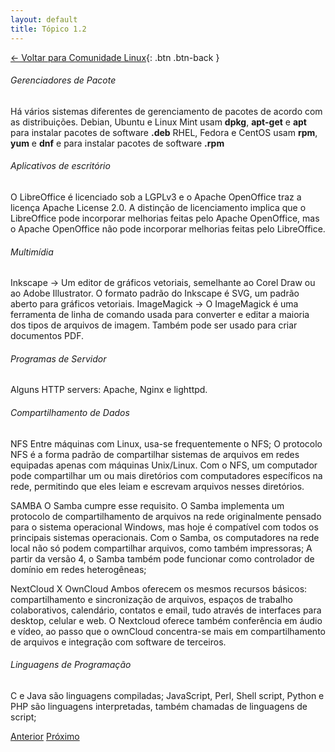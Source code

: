 ```yaml
---
layout: default
title: Tópico 1.2
---
```


[← Voltar para Comunidade Linux](/linux-essentials/01-book-lpi/Topico-01-Comunidade-Linux/){: .btn .btn-back }

###### Gerenciadores de Pacote
Há vários sistemas diferentes de gerenciamento de pacotes de acordo com as distribuições.
Debian, Ubuntu e Linux Mint usam **dpkg**, **apt-get** e **apt** para instalar pacotes de software **.deb**
RHEL, Fedora e CentOS usam **rpm**, **yum** e **dnf** e para instalar pacotes de software **.rpm**

###### Aplicativos de escritório
O LibreOffice é licenciado sob a LGPLv3 e o Apache OpenOffice traz a licença Apache License 2.0. A distinção de licenciamento implica que o LibreOffice pode incorporar melhorias feitas pelo Apache OpenOffice, mas o Apache OpenOffice não pode incorporar melhorias feitas pelo LibreOffice.

###### Multimídia
Inkscape    -> Um editor de gráficos vetoriais, semelhante ao Corel Draw ou ao Adobe Illustrator. O formato padrão do Inkscape é SVG, um padrão aberto para gráficos vetoriais.
ImageMagick -> O ImageMagick é uma ferramenta de linha de comando usada para converter e editar a maioria dos tipos de arquivos de imagem. Também pode ser usado para criar documentos PDF.

###### Programas de Servidor
Alguns HTTP servers: Apache, Nginx e lighttpd.

###### Compartilhamento de Dados
NFS
Entre máquinas com Linux, usa-se frequentemente o NFS;
O protocolo NFS é a forma padrão de compartilhar  sistemas de arquivos em redes equipadas apenas com máquinas Unix/Linux. Com o NFS, um computador pode compartilhar um ou mais diretórios com computadores específicos na rede, permitindo que eles leiam e escrevam arquivos nesses diretórios.

SAMBA
O Samba cumpre esse requisito. O Samba implementa um protocolo de compartilhamento de arquivos na rede originalmente pensado para o sistema operacional Windows, mas hoje é compatível com todos os principais sistemas operacionais. Com o Samba, os computadores na rede local não só podem compartilhar arquivos, como também impressoras;
A partir da versão 4, o Samba também pode funcionar como controlador de domínio em redes heterogêneas;

NextCloud X OwnCloud
Ambos oferecem os mesmos recursos básicos: compartilhamento e sincronização de arquivos, espaços de trabalho
colaborativos, calendário, contatos e email, tudo através de interfaces para desktop, celular e web.
O Nextcloud oferece também conferência em áudio e vídeo, ao passo que o ownCloud concentra-se mais em compartilhamento de arquivos e integração com software de terceiros.

###### Linguagens de Programação
C e Java são linguagens compiladas;
JavaScript, Perl, Shell script, Python e PHP são linguagens interpretadas, também chamadas de linguagens de script;

[Anterior](/linux-essentials/01-book-lpi/Topico-01-Comunidade-Linux/1.1-EvolucaoLinuxAndSistemasPopulares)
[Próximo](/linux-essentials/01-book-lpi/Topico-01-Comunidade-Linux/1.3-EntendendoSoftwareOpenSourceAndSuasLicencas)